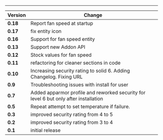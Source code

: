 ___
| Version | Change|
| --- | --- |
| **0.18** | Report fan speed at startup | 
| **0.17** | fix entity icon |
| **0.16** | Support for fan speed entity |
| **0.13** | Support new Addon API | 
| **0.12** | Stock values for fan speed|
| **0.11** | refactoring for cleaner sections in code|
| **0.10** | Increasing security rating to solid 6. Adding Changelog. Fixing URL|
| **0.9** | Troubleshooting issues with install for user|
| **0.7** | Added apparmor profile and reworked security for level 6 but only after installation|
| **0.5** | Repeat attempt to set temperature if failure.|
| **0.3** | improved security rating from 4 to 5|
| **0.2** | improved security rating from 3 to 4|
| **0.1** | initial release|
